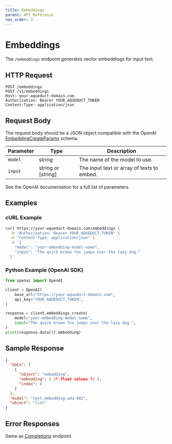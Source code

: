 ```yaml
---
title: Embeddings
parent: API Reference
nav_order: 3
---
```


# Embeddings

The `/embeddings` endpoint generates vector embeddings for input text.

## HTTP Request

```http
POST /embeddings
POST /v1/embeddings
Host: your-aqueduct-domain.com
Authorization: Bearer YOUR_AQUEDUCT_TOKEN
Content-Type: application/json
```

## Request Body

The request body should be a JSON object compatible with the OpenAI [EmbeddingCreateParams](https://platform.openai.com/docs/api-reference/embeddings/create) schema.

| Parameter | Type               | Description                                      |
| --------- | ------------------ | ------------------------------------------------ |
| `model`   | string             | The name of the model to use.                    |
| `input`   | string or [string] | The input text or array of texts to embed.       |

See the OpenAI documentation for a full list of parameters.

## Examples

### cURL Example

```bash
curl https://your-aqueduct-domain.com/embeddings \
  -H "Authorization: Bearer YOUR_AQUEDUCT_TOKEN" \
  -H "Content-Type: application/json" \
  -d '{
    "model": "your-embedding-model-name",
    "input": "The quick brown fox jumps over the lazy dog."
  }'
```

### Python Example (OpenAI SDK)

```python
from openai import OpenAI

client = OpenAI(
    base_url="https://your-aqueduct-domain.com",
    api_key="YOUR_AQUEDUCT_TOKEN",
)

response = client.embeddings.create(
    model="your-embedding-model-name",
    input="The quick brown fox jumps over the lazy dog.",
)
print(response.data[0].embedding)
```

## Sample Response

```json
{
  "data": [
    {
      "object": "embedding",
      "embedding": [ /* float values */ ],
      "index": 0
    }
  ],
  "model": "text-embedding-ada-002",
  "object": "list"
}
```

## Error Responses

Same as [Completions](/api/completions) endpoint.